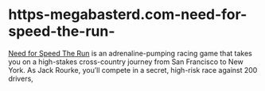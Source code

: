 # https-megabasterd.com-need-for-speed-the-run-
[Need for Speed The Run](https://megabasterd.com/need-for-speed-the-run/) is an adrenaline-pumping racing game that takes you on a high-stakes cross-country journey from San Francisco to New York. As Jack Rourke, you’ll compete in a secret, high-risk race against 200 drivers,
